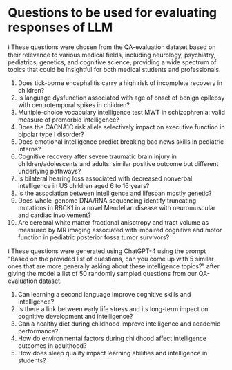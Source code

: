# Questions to be used for evaluating responses of LLM

ℹ️ These questions were chosen from the QA-evaluation dataset based on their relevance to various medical fields, including neurology, psychiatry, pediatrics, genetics, and cognitive science, providing a wide spectrum of topics that could be insightful for both medical students and professionals.

1. Does tick-borne encephalitis carry a high risk of incomplete recovery in children?
2. Is language dysfunction associated with age of onset of benign epilepsy with centrotemporal spikes in children?
3. Multiple-choice vocabulary intelligence test MWT in schizophrenia: valid measure of premorbid intelligence?
4. Does the CACNA1C risk allele selectively impact on executive function in bipolar type I disorder?
5. Does emotional intelligence predict breaking bad news skills in pediatric interns?
6. Cognitive recovery after severe traumatic brain injury in children/adolescents and adults: similar positive outcome but different underlying pathways?
7. Is bilateral hearing loss associated with decreased nonverbal intelligence in US children aged 6 to 16 years?
8. Is the association between intelligence and lifespan mostly genetic?
9. Does whole-genome DNA/RNA sequencing identify truncating mutations in RBCK1 in a novel Mendelian disease with neuromuscular and cardiac involvement?
10. Are cerebral white matter fractional anisotropy and tract volume as measured by MR imaging associated with impaired cognitive and motor function in pediatric posterior fossa tumor survivors?


ℹ️ These questions were generated using ChatGPT-4 using the prompt "Based on the provided list of questions, can you come up with 5 similar ones that are more generally asking about these intelligence topics?" after giving the model a list of 50 randomly sampled questions from our QA-evaluation dataset.

1. Can learning a second language improve cognitive skills and intelligence?
2. Is there a link between early life stress and its long-term impact on cognitive development and intelligence?
3. Can a healthy diet during childhood improve intelligence and academic performance?
4. How do environmental factors during childhood affect intelligence outcomes in adulthood?
5. How does sleep quality impact learning abilities and intelligence in students?




